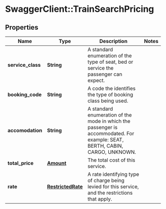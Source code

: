 # SwaggerClient::TrainSearchPricing

## Properties
Name | Type | Description | Notes
------------ | ------------- | ------------- | -------------
**service_class** | **String** | A standard enumeration of the type of seat, bed or service the passenger can expect. |
**booking_code** | **String** | A code the identifies the type of booking class being used. |
**accomodation** | **String** | A standard enumeration of the mode in which the passenger is accommodated. For example: SEAT, BERTH, CABIN, CARGO, UNKNOWN. |
**total_price** | [**Amount**](Amount.md) | The total cost of this service. |
**rate** | [**RestrictedRate**](RestrictedRate.md) | A rate identifying type of charge being levied for this service, and the restrictions that apply. |


